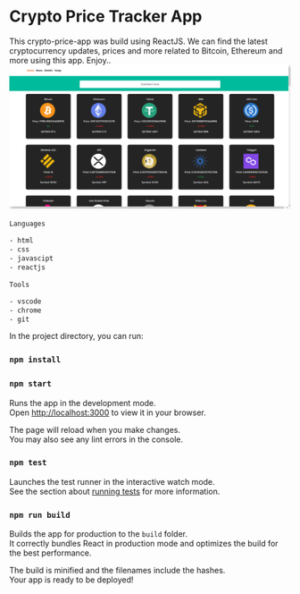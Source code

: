 # Crypto Price Tracker App

This crypto-price-app was build using ReactJS. We can find the latest cryptocurrency updates, prices and more related to Bitcoin, Ethereum and more using this app. Enjoy.. 
![alt text](https://raw.githubusercontent.com/ByAxios/crypto-price-app-main/master/screenshot.png)



`Languages`
```
- html
- css
- javascipt
- reactjs
```

`Tools`
```
- vscode
- chrome
- git
```

In the project directory, you can run:
### `npm install`

### `npm start`

Runs the app in the development mode.\
Open [http://localhost:3000](http://localhost:3000) to view it in your browser.

The page will reload when you make changes.\
You may also see any lint errors in the console.

### `npm test`

Launches the test runner in the interactive watch mode.\
See the section about [running tests](https://facebook.github.io/create-react-app/docs/running-tests) for more information.

### `npm run build`

Builds the app for production to the `build` folder.\
It correctly bundles React in production mode and optimizes the build for the best performance.

The build is minified and the filenames include the hashes.\
Your app is ready to be deployed!
